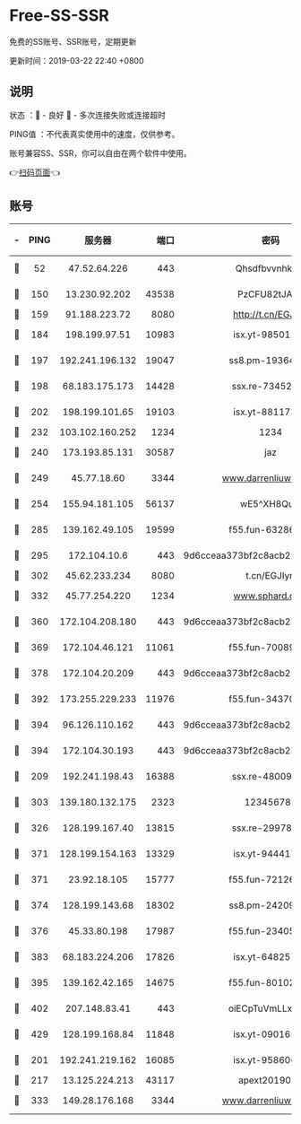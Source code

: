 # Free-SS-SSR

免费的SS账号、SSR账号，定期更新

更新时间：2019-03-22 22:40 +0800

## 说明

状态     ：🙂 - 良好 🙁 - 多次连接失败或连接超时

PING值   ：不代表真实使用中的速度，仅供参考。

账号兼容SS、SSR，你可以自由在两个软件中使用。

👉[扫码页面](https://liesauer.github.io/Free-SS-SSR/)👈

## 账号

|-|PING|服务器|端口|密码|加密方式|区域|
|:----:|:----:|:-----:|-----:|:----:|:----:|:----:|
|🙂|52|47.52.64.226|443|Qhsdfbvvnhkm1|aes-256-cfb|HK|
|🙂|150|13.230.92.202|43538|PzCFU82tJAdZ|aes-256-cfb|JP|
|🙂|159|91.188.223.72|8080|http://t.cn/EGJIyrl|rc4-md5|RU|
|🙂|184|198.199.97.51|10983|isx.yt-98501151|aes-256-cfb|US|
|🙂|197|192.241.196.132|19047|ss8.pm-19364994|aes-256-cfb|US|
|🙂|198|68.183.175.173|14428|ssx.re-73452986|aes-256-cfb|US|
|🙂|202|198.199.101.65|19103|isx.yt-88117366|aes-256-cfb|US|
|🙂|232|103.102.160.252|1234|1234|rc4-md5|JP|
|🙂|240|173.193.85.131|30587|jaz|aes-256-cfb|US|
|🙂|249|45.77.18.60|3344|www.darrenliuwei.com|aes-256-cfb|JP|
|🙂|254|155.94.181.105|56137|wE5^XH8Quw|aes-256-cfb|US|
|🙂|285|139.162.49.105|19599|f55.fun-63286751|aes-256-cfb|SG|
|🙂|295|172.104.10.6|443|9d6cceaa373bf2c8acb22e60b6a58be6|aes-256-cfb|US|
|🙂|302|45.62.233.234|8080|t.cn/EGJIyrl|rc4-md5|CA|
|🙂|332|45.77.254.220|1234|www.sphard.com|aes-256-cfb|SG|
|🙂|360|172.104.208.180|443|9d6cceaa373bf2c8acb22e60b6a58be6|aes-256-cfb|US|
|🙂|369|172.104.46.121|11061|f55.fun-70089612|aes-256-cfb|SG|
|🙂|378|172.104.20.209|443|9d6cceaa373bf2c8acb22e60b6a58be6|aes-256-cfb|US|
|🙂|392|173.255.229.233|11976|f55.fun-34370951|aes-256-cfb|US|
|🙂|394|96.126.110.162|443|9d6cceaa373bf2c8acb22e60b6a58be6|aes-256-cfb|US|
|🙂|394|172.104.30.193|443|9d6cceaa373bf2c8acb22e60b6a58be6|aes-256-cfb|US|
|🙂|209|192.241.198.43|16388|ssx.re-48009112|aes-256-cfb|US|
|🙂|303|139.180.132.175|2323|123456789|aes-256-cfb|SG|
|🙂|326|128.199.167.40|13815|ssx.re-29978832|aes-256-cfb|SG|
|🙂|371|128.199.154.163|13329|isx.yt-94441732|aes-256-cfb|SG|
|🙂|371|23.92.18.105|15777|f55.fun-72126030|aes-256-cfb|US|
|🙂|374|128.199.143.68|18302|ss8.pm-24209175|aes-256-cfb|SG|
|🙂|376|45.33.80.198|17987|f55.fun-23405054|aes-256-cfb|US|
|🙂|383|68.183.224.206|17826|isx.yt-64825749|aes-256-cfb|SG|
|🙂|395|139.162.42.165|14675|f55.fun-80102385|aes-256-cfb|SG|
|🙂|402|207.148.83.41|443|oiECpTuVmLLxk4Ts|aes-256-cfb|AU|
|🙂|429|128.199.168.84|11848|isx.yt-09016510|aes-256-cfb|SG|
|🙁|201|192.241.219.162|16085|isx.yt-95860657|aes-256-cfb|US|
|🙁|217|13.125.224.213|43117|apext2019005|chacha20|KR|
|🙁|333|149.28.176.168|3344|www.darrenliuwei.com|aes-256-cfb|AU|
